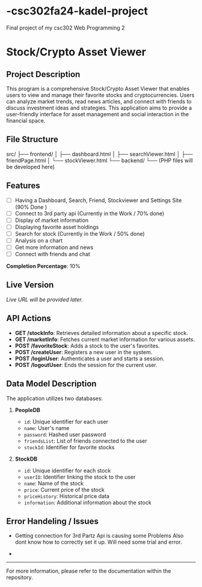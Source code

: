 # -csc302fa24-kadel-project
Final project of my csc302 Web Programming 2

# Stock/Crypto Asset Viewer

## Project Description
This program is a comprehensive Stock/Crypto Asset Viewer that enables users to view and manage their favorite stocks and cryptocurrencies. Users can analyze market trends, read news articles, and connect with friends to discuss investment ideas and strategies. This application aims to provide a user-friendly interface for asset management and social interaction in the financial space.

## File Structure
src/ ├── frontend/ 
         │ 
         ├── dashboard.html 
         │ 
         ├── searchViewer.html 
         │ 
         ├── friendPage.html 
         │ 
         └── stockViewer.html 
     └── backend/ 
         └── (PHP files will be developed here)
         
## Features
- [ ] Having a Dashboard, Search, Friend, Stockviewer and Settings Site (90% Done )
- [ ] Connect to 3rd party api (Currently in the Work / 70% done)
- [ ] Display of market information
- [ ] Displaying favorite asset holdings
- [ ] Search for stock (Currently in the Work / 50% done)
- [ ] Analysis on a chart
- [ ] Get more information and news
- [ ] Connect with friends and chat

**Completion Percentage**: 10%

## Live Version
*Live URL will be provided later.*

## API Actions
- **GET /stockInfo**: Retrieves detailed information about a specific stock.
- **GET /marketInfo**: Fetches current market information for various assets.
- **POST /favoriteStock**: Adds a stock to the user's favorites.
- **POST /createUser**: Registers a new user in the system.
- **POST /loginUser**: Authenticates a user and starts a session.
- **POST /logoutUser**: Ends the session for the current user.

## Data Model Description
The application utilizes two databases:

1. **PeopleDB**
   - `id`: Unique identifier for each user
   - `name`: User's name
   - `password`: Hashed user password
   - `friendsList`: List of friends connected to the user
   - `stockId`: Identifier for favorite stocks

2. **StockDB**
   - `id`: Unique identifier for each stock
   - `userID`: Identifier linking the stock to the user
   - `name`: Name of the stock
   - `price`: Current price of the stock
   - `priceHistory`: Historical price data
   - `information`: Additional information about the stock


## Error Handeling / Issues

   - Getting connection for 3rd Partz Api is causing some Problems
     Also dont know how to correctly set it up. Will need some trial
     and error. 
   
   - 

---

For more information, please refer to the documentation within the repository.
